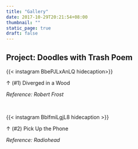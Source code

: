 ```yaml
---
title: "Gallery"
date: 2017-10-29T20:21:54+08:00
thumbnail: ""
static_page: true
draft: false
---
```

## Project: Doodles with Trash Poem

{{< instagram BbePJLxAnLQ hidecaption>}}

↑ (#1) Diverged in a Wood

*Reference: Robert Frost*

<br />

{{< instagram BblfmiLgjL8 hidecaption >}}

↑ (#2) Pick Up the Phone

*Reference: Radiohead*